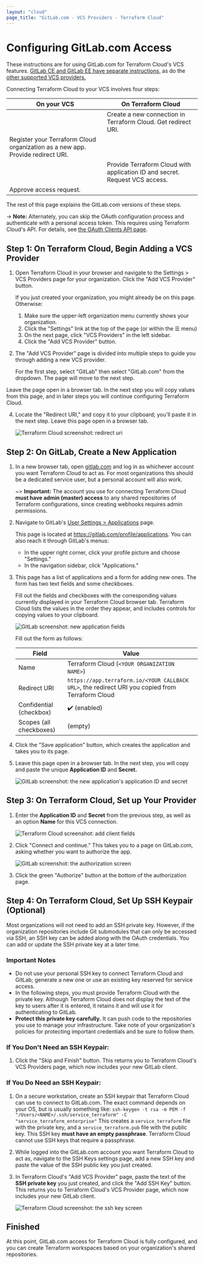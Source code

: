 ```yaml
---
layout: "cloud"
page_title: "GitLab.com - VCS Providers - Terraform Cloud"
---
```


# Configuring GitLab.com Access

These instructions are for using GitLab.com for Terraform Cloud's VCS features. [GitLab CE and GitLab EE have separate instructions,](./gitlab-eece.html) as do the [other supported VCS providers.](./index.html)

Connecting Terraform Cloud to your VCS involves four steps:

On your VCS                                                                    | On Terraform Cloud
--                                                                             |--
&nbsp;                                                                         | Create a new connection in Terraform Cloud. Get redirect URI.
Register your Terraform Cloud organization as a new app. Provide redirect URI. | &nbsp;
&nbsp;                                                                         | Provide Terraform Cloud with application ID and secret. Request VCS access.
Approve access request.                                                        | &nbsp;

The rest of this page explains the GitLab.com versions of these steps.

-> **Note:** Alternately, you can skip the OAuth configuration process and authenticate with a personal access token. This requires using Terraform Cloud's API. For details, see [the OAuth Clients API page](../api/oauth-clients.html).

## Step 1: On Terraform Cloud, Begin Adding a VCS Provider

1. Open Terraform Cloud in your browser and navigate to the Settings > VCS Providers page for your organization. Click the "Add VCS Provider" button.

    If you just created your organization, you might already be on this page. Otherwise:

    1. Make sure the upper-left organization menu currently shows your organization.
    1. Click the "Settings" link at the top of the page (or within the &#9776; menu)
    1. On the next page, click "VCS Providers" in the left sidebar.
    1. Click the "Add VCS Provider" button.

1. The "Add VCS Provider" page is divided into multiple steps to guide you through adding a new VCS provider.

    For the first step, select "GitLab" then select "GitLab.com" from the dropdown. The page will move to the next step.

Leave the page open in a browser tab. In the next step you will copy values from this page, and in later steps you will continue configuring Terraform Cloud.

4. Locate the "Redirect URI," and copy it to your clipboard; you'll paste it in the next step. Leave this page open in a browser tab.

    ![Terraform Cloud screenshot: redirect uri](./images/gitlab-com-tfe-callback-url.png)

## Step 2: On GitLab, Create a New Application

1. In a new browser tab, open [gitlab.com](https://gitlab.com) and log in as whichever account you want Terraform Cloud to act as. For most organizations this should be a dedicated service user, but a personal account will also work.

    ~> **Important:** The account you use for connecting Terraform Cloud **must have admin (master) access** to any shared repositories of Terraform configurations, since creating webhooks requires admin permissions.

2. Navigate to GitLab's [User Settings > Applications](https://gitlab.com/profile/applications) page.

    This page is located at <https://gitlab.com/profile/applications>. You can also reach it through GitLab's menus:
    - In the upper right corner, click your profile picture and choose "Settings."
    - In the navigation sidebar, click "Applications."

3. This page has a list of applications and a form for adding new ones. The form has two text fields and some checkboxes.

    Fill out the fields and checkboxes with the corresponding values currently displayed in your Terraform Cloud browser tab. Terraform Cloud lists the values in the order they appear, and includes controls for copying values to your clipboard.

    ![GitLab screenshot: new application fields](./images/gitlab-application-settings.png)

    Fill out the form as follows:

    Field                   | Value
    ------------------------|--------------------------------------------------
    Name                    | Terraform Cloud (`<YOUR ORGANIZATION NAME>`)
    Redirect URI            |`https://app.terraform.io/<YOUR CALLBACK URL>`, the redirect URI you copied from Terraform Cloud
    Confidential (checkbox) | ✔️ (enabled)
    Scopes (all checkboxes) | (empty)

4. Click the "Save application" button, which creates the application and takes you to its page.

5. Leave this page open in a browser tab. In the next step, you will copy and paste the unique **Application ID** and **Secret.**

    ![GitLab screenshot: the new application's application ID and secret](./images/gitlab-application-created.png)

## Step 3: On Terraform Cloud, Set up Your Provider

1. Enter the **Application ID** and **Secret** from the previous step, as well as an option **Name** for this VCS connection.

    ![Terraform Cloud screenshot: add client fields](./images/gitlab-com-tfe-add-client-fields.png)

2. Click "Connect and continue." This takes you to a page on GitLab.com, asking whether you want to authorize the app.

    ![GitLab screenshot: the authorization screen](./images/gitlab-authorize.png)

3. Click the green "Authorize" button at the bottom of the authorization page.

## Step 4: On Terraform Cloud, Set Up SSH Keypair (Optional)

Most organizations will not need to add an SSH private key. However, if the organization repositories include Git submodules that can only be accessed via SSH, an SSH key can be added along with the OAuth credentials. You can add or update the SSH private key at a later time.

### Important Notes

- Do not use your personal SSH key to connect Terraform Cloud and GitLab; generate a new one or use an existing key reserved for service access.
- In the following steps, you must provide Terraform Cloud with the private key. Although Terraform Cloud does not display the text of the key to users after it is entered, it retains it and will use it for authenticating to GitLab.
- **Protect this private key carefully.** It can push code to the repositories you use to manage your infrastructure. Take note of your organization's policies for protecting important credentials and be sure to follow them.

### If You Don't Need an SSH Keypair:

1. Click the "Skip and Finish" button. This returns you to Terraform Cloud's VCS Providers page, which now includes your new GitLab client.

### If You Do Need an SSH Keypair:

1. On a secure workstation, create an SSH keypair that Terraform Cloud can use to connect to GitLab.com. The exact command depends on your OS, but is usually something like:
   `ssh-keygen -t rsa -m PEM -f "/Users/<NAME>/.ssh/service_terraform" -C "service_terraform_enterprise"`
   This creates a `service_terraform` file with the private key, and a `service_terraform.pub` file with the public key. This SSH key **must have an empty passphrase**. Terraform Cloud cannot use SSH keys that require a passphrase.

2. While logged into the GitLab.com account you want Terraform Cloud to act as, navigate to the SSH Keys settings page, add a new SSH key and paste the value of the SSH public key you just created.

3. In Terraform Cloud's "Add VCS Provider" page, paste the text of the **SSH private key** you just created, and click the "Add SSH Key" button. This returns you to Terraform Cloud's VCS Provider page, which now includes your new GitLab client.

    ![Terraform Cloud screenshot: the ssh key screen](./images/gitlab-com-ssh-key.png)

## Finished

At this point, GitLab.com access for Terraform Cloud is fully configured, and you can create Terraform workspaces based on your organization's shared repositories.

